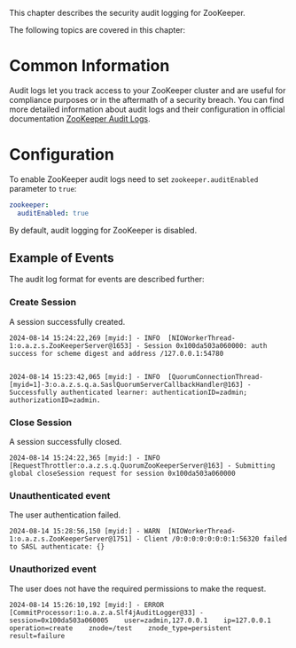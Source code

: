 This chapter describes the security audit logging for ZooKeeper.

<!-- #GFCFilterMarkerStart# -->
The following topics are covered in this chapter:
<!-- #GFCFilterMarkerEnd# -->

# Common Information

Audit logs let you track access to your ZooKeeper cluster and are useful for compliance purposes or in the aftermath of a security breach.
You can find more detailed information about audit logs and their configuration in official documentation [ZooKeeper Audit Logs](https://zookeeper.apache.org/doc/r3.8.4/zookeeperAuditLogs.html).

# Configuration

To enable ZooKeeper audit logs need to set `zookeeper.auditEnabled` parameter to `true`:

```yaml
zookeeper:
  auditEnabled: true
```

By default, audit logging for ZooKeeper is disabled.

## Example of Events

The audit log format for events are described further:

### Create Session

A session successfully created.

```text
2024-08-14 15:24:22,269 [myid:] - INFO  [NIOWorkerThread-1:o.a.z.s.ZooKeeperServer@1653] - Session 0x100da503a060000: auth success for scheme digest and address /127.0.0.1:54780


2024-08-14 15:23:42,065 [myid:] - INFO  [QuorumConnectionThread-[myid=1]-3:o.a.z.s.q.a.SaslQuorumServerCallbackHandler@163] - Successfully authenticated learner: authenticationID=zadmin;  authorizationID=zadmin.
```

### Close Session

A session successfully closed.

```text
2024-08-14 15:24:22,365 [myid:] - INFO  [RequestThrottler:o.a.z.s.q.QuorumZooKeeperServer@163] - Submitting global closeSession request for session 0x100da503a060000
```

### Unauthenticated event

The user authentication failed.

```text
2024-08-14 15:28:56,150 [myid:] - WARN  [NIOWorkerThread-1:o.a.z.s.ZooKeeperServer@1751] - Client /0:0:0:0:0:0:0:1:56320 failed to SASL authenticate: {}
```

### Unauthorized event

The user does not have the required permissions to make the request.

```text
2024-08-14 15:26:10,192 [myid:] - ERROR [CommitProcessor:1:o.a.z.a.Slf4jAuditLogger@33] - session=0x100da503a060005    user=zadmin,127.0.0.1    ip=127.0.0.1    operation=create    znode=/test    znode_type=persistent    result=failure
```
